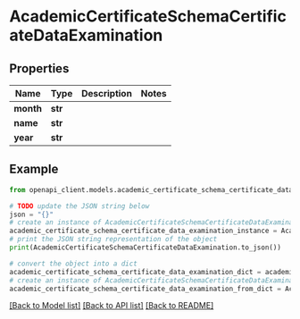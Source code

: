 # AcademicCertificateSchemaCertificateDataExamination


## Properties

Name | Type | Description | Notes
------------ | ------------- | ------------- | -------------
**month** | **str** |  | 
**name** | **str** |  | 
**year** | **str** |  | 

## Example

```python
from openapi_client.models.academic_certificate_schema_certificate_data_examination import AcademicCertificateSchemaCertificateDataExamination

# TODO update the JSON string below
json = "{}"
# create an instance of AcademicCertificateSchemaCertificateDataExamination from a JSON string
academic_certificate_schema_certificate_data_examination_instance = AcademicCertificateSchemaCertificateDataExamination.from_json(json)
# print the JSON string representation of the object
print(AcademicCertificateSchemaCertificateDataExamination.to_json())

# convert the object into a dict
academic_certificate_schema_certificate_data_examination_dict = academic_certificate_schema_certificate_data_examination_instance.to_dict()
# create an instance of AcademicCertificateSchemaCertificateDataExamination from a dict
academic_certificate_schema_certificate_data_examination_from_dict = AcademicCertificateSchemaCertificateDataExamination.from_dict(academic_certificate_schema_certificate_data_examination_dict)
```
[[Back to Model list]](../README.md#documentation-for-models) [[Back to API list]](../README.md#documentation-for-api-endpoints) [[Back to README]](../README.md)



